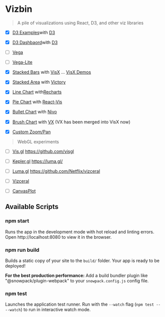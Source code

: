 # Vizbin

> A pile of visualizations using React, D3, and other viz libraries

- [x] [D3 Examples](https://wjv.io/vizbin/d3)with [D3](https://d3js.org/)
- [x] [D3 Dashbaord](https://wjv.io/vizbin/dashboard)with [D3](https://d3js.org/)
- [ ] [Vega](https://vega.github.io/vega/)
- [ ] [Vega-Lite](https://vega.github.io/vega-lite/)
- [x] [Stacked Bars](https://wjv.io/vizbin/visx) with [VisX](https://airbnb.io/visx/gallery) ... [VisX Demos](https://github.com/airbnb/visx/tree/master/packages/visx-demo)
- [x] [Stacked Area](https://wjv.io/vizbin/victory) with [Victory](https://formidable.com/open-source/victory/gallery/)
- [x] [Line Chart](https://wjv.io/vizbin/recharts) with[Recharts](http://recharts.org/en-US/examples)
- [x] [Pie Chart](https://wjv.io/vizbin/reactvis) with [React-Vis](https://uber.github.io/react-vis/)
- [x] [Bullet Chart](https://wjv.io/vizbin/nivo) with [Nivo](https://nivo.rocks/components)
- [x] [Brush Chart](https://wjv.io/vizbin/vx) with [VX](https://vx-demo.now.sh/gallery) (VX has been merged into VisX now)
- [x] [Custom Zoom/Pan](https://wjv.io/vizbin/zoompan)




> WebGL experiments

- [ ] [Vis.gl](https://vis.gl/) https://github.com/visgl
- [ ] [Kepler.gl](https://kepler.gl/) https://luma.gl/
- [ ] [Luma.gl](https://luma.gl/) https://github.com/Netflix/vizceral
- [ ] [Vizceral](https://github.com/Netflix/vizceral)
- [ ] [CanvasPlot](https://cau-se.github.io/canvas-plot/)


## Available Scripts

### npm start

Runs the app in the development mode with hot reload and linting errors.
Open http://localhost:8080 to view it in the browser.

### npm run build

Builds a static copy of your site to the `build/` folder.
Your app is ready to be deployed!

**For the best production performance:** Add a build bundler plugin like "@snowpack/plugin-webpack" to your `snowpack.config.js` config file.

### npm test

Launches the application test runner.
Run with the `--watch` flag (`npm test -- --watch`) to run in interactive watch mode.
